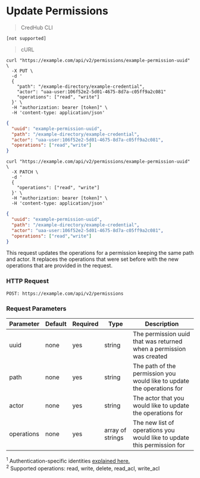 # Update Permissions

> CredHub CLI

```shell
[not supported]
```

> cURL

```shell
curl "https://example.com/api/v2/permissions/example-permission-uuid" \
  -X PUT \
  -d '
  {
    "path": "/example-directory/example-credential",
    "actor": "uaa-user:106f52e2-5d01-4675-8d7a-c05ff9a2c081"
    "operations": ["read", "write"]
  }' \
  -H "authorization: bearer [token]" \
  -H 'content-type: application/json'
```

```json
{
  "uuid": "example-permission-uuid",
  "path": "/example-directory/example-credential",
  "actor": "uaa-user:106f52e2-5d01-4675-8d7a-c05ff9a2c081",
  "operations": ["read","write"]
}
```

```shell
curl "https://example.com/api/v2/permissions/example-permission-uuid" \
  -X PATCH \
  -d '
  {
    "operations": ["read", "write"]
  }' \
  -H "authorization: bearer [token]" \
  -H 'content-type: application/json'
```

```json
{
  "uuid": "example-permission-uuid",
  "path": "/example-directory/example-credential",
  "actor": "uaa-user:106f52e2-5d01-4675-8d7a-c05ff9a2c081",
  "operations": ["read","write"]
}
```

This request updates the operations for a permission keeping the same path and actor. It replaces the operations that were set before with the new operations that are provided in the request.

### HTTP Request

`POST: https://example.com/api/v2/permissions`

### Request Parameters

Parameter | Default | Required | Type | Description
--------- | --------- | --------- | --------- | -----------
uuid      | none | yes | string | The permission uuid that was returned when a permission was created
path      | none | yes | string | The path of the permission you would like to update the operations for
actor | none | yes | string | The actor that you would like to update the operations for
operations | none | yes | array of strings | The new list of operations you would like to update this permission for

<sup>1</sup> Authentication-specific identities [explained here.](https://github.com/cloudfoundry-incubator/credhub/blob/master/docs/authentication-identities.md) <br>
<sup>2</sup> Supported operations: read, write, delete, read_acl, write_acl


